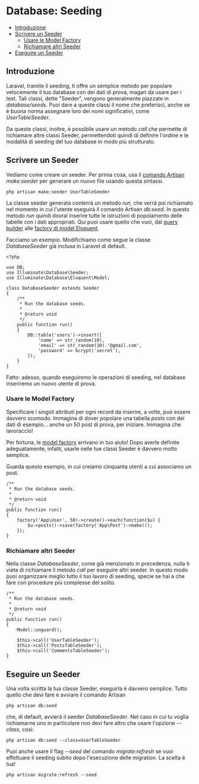 # Database: Seeding

- [Introduzione](#introduzione)
- [Scrivere un Seeder](#scrivere-seeder)
	- [Usare le Model Factory](#usare-model-factory)
	- [Richiamare altri Seeder](#richiamare-altri-seeder)
- [Eseguire un Seeder](#eseguire-seeder)

<a name="introduzione"></a>
## Introduzione

Laravel, tramite il seeding, ti offre un semplice metodo per popolare velocemente il tuo database con dei dati di prova, magari da usare per i test. Tali classi, dette "Seeder", vengono generalmente piazzate in _database/seeds_. Puoi dare a queste classi il nome che preferisci, anche se è buona norma assegnare loro dei nomi significativi, come _UserTableSeeder_.

Da queste classi, inoltre, è possibile usare un metodo _call_ che permette di richiamare altre classi Seeder, permettendoti quindi di definire l'ordine e le modalità di seeding del tuo database in modo più strutturato.

<a name="scrivere-seeder"></a>
## Scrivere un Seeder

Vediamo come creare un seeder. Per prima cosa, usa il [comando Artisan](/documentazione/5.1/artisan) _make:seeder_ per generare un nuovo file usando questa sintassi.

	php artisan make:seeder UserTableSeeder

La classe seeder generata conterrà un metodo _run_, che verrà poi richiamato nel momento in cui l'utente eseguirà il comando Artisan _db:seed_. In questo metodo _run_ quindi dovrai inserire tutte le istruzioni di popolamento delle tabelle con i dati appropriati. Qui puoi usare quello che vuoi, dal [query builder](/documentazione/5.1/database-query-builder) alle [factory di model Eloquent](/documentazione/5.1/testing#model-factory).

Facciamo un esempio. Modifichiamo come segue la classe _DatabaseSeeder_ già inclusa in Laravel di default.

	<?php

	use DB;
	use Illuminate\Database\Seeder;
	use Illuminate\Database\Eloquent\Model;

	class DatabaseSeeder extends Seeder
	{
	    /**
	     * Run the database seeds.
	     *
	     * @return void
	     */
	    public function run()
	    {
	        DB::table('users')->insert([
	        	'name' => str_random(10),
	        	'email' => str_random(10).'@gmail.com',
	        	'password' => bcrypt('secret'),
	        ]);
	    }
	}

Fatto: adesso, quando eseguiremo le operazioni di seeding, nel database inseriremo un nuovo utente di prova.

<a name="usare-model-factory"></a>
### Usare le Model Factory

Specificare i singoli attributi per ogni record da inserire, a volte, può essere davvero scomodo. Immagina di dover popolare una tabella _posts_ con dei dati di esempio... anche un 50 post di prova, per iniziare. Immagina che lavoraccio!

Per fortuna, le [model factory](/documentazione/5.1/testing#model-factory) arrivano in tuo aiuto! Dopo averle definite adeguatamente, infatti, usarle nelle tue classi Seeder è davvero molto semplice.

Guarda questo esempio, in cui creiamo cinquanta utenti a cui associamo un post.

    /**
     * Run the database seeds.
     *
     * @return void
     */
    public function run()
    {
        factory('App\User', 50)->create()->each(function($u) {
        	$u->posts()->save(factory('App\Post')->make());
        });
    }

<a name="richiamare-altri-seeder"></a>
### Richiamare altri Seeder

Nella classe _DatabaseSeeder_, come già menzionato in precedenza, nulla ti vieta di richiamare il metodo _call_ per eseguire altri seeder. In questo modo puoi organizzare meglio tutto il tuo lavoro di seeding, specie se hai a che fare con procedure più complesse del solito.

    /**
     * Run the database seeds.
     *
     * @return void
     */
    public function run()
    {
        Model::unguard();

        $this->call('UserTableSeeder');
        $this->call('PostsTableSeeder');
        $this->call('CommentsTableSeeder');
    }

<a name="eseguire-seeder"></a>
## Eseguire un Seeder

Una volta scritta la tua classe Seeder, eseguirla è davvero semplice. Tutto quello che devi fare è avviare il comando Artisan

	php artisan db:seed

che, di default, avvierà il seeder _DatabaseSeeder_. Nel caso in cui tu voglia richiamarne uno in particolare non devi fare altro che usare l'opzione _--class_, così:

	php artisan db:seed --class=UserTableSeeder

Puoi anche usare il flag _--seed_ del comando _migrate:refresh_ se vuoi effettuare il seeding subito dopo l'esecuzione delle migration. La scelta è tua!

	php artisan migrate:refresh --seed
